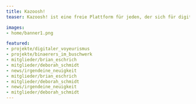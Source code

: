 ```yaml
---
title: Kazoosh!
teaser: Kazoosh! ist eine freie Plattform für jeden, der sich für digitales und elektronisches Basteln interessiert.

images:
- home/banner1.png

featured:
- projekte/digitaler_voyeurismus
- projekte/binaerers_im_buschwerk
- mitglieder/brian_eschrich
- mitglieder/deborah_schmidt
- news/irgendeine_neuigkeit
- mitglieder/brian_eschrich
- mitglieder/deborah_schmidt
- news/irgendeine_neuigkeit
- mitglieder/deborah_schmidt
---
```



